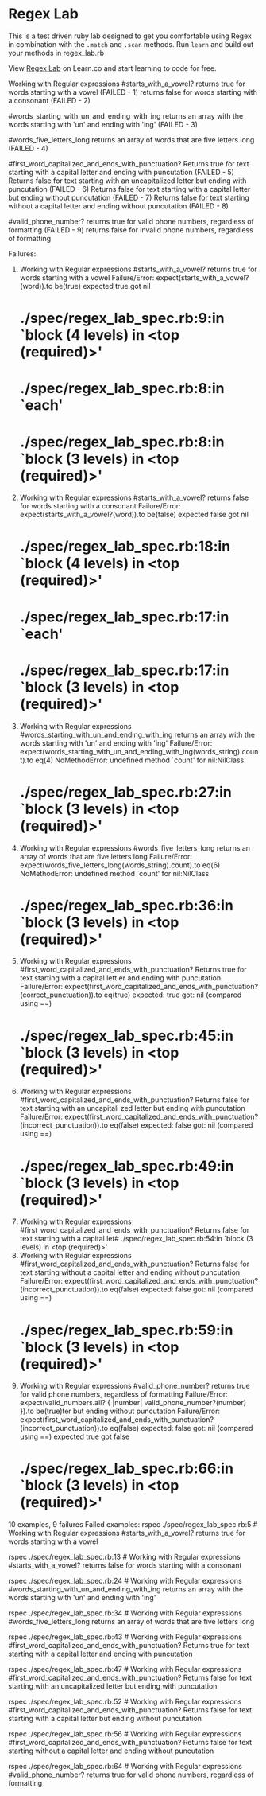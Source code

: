 
# Regex Lab

This is a test driven ruby lab designed to get you comfortable using Regex in combination with the `.match` and `.scan` methods. Run `learn` and build out your methods in regex_lab.rb
<p data-visibility='hidden'>View <a href='https://learn.co/lessons/regex-lab' title='Regex Lab'>Regex Lab</a> on Learn.co and start learning to code for free.</p>

Working with Regular expressions
  #starts_with_a_vowel?
    returns true for words starting with a vowel (FAILED - 1)
    returns false for words starting with a consonant (FAILED - 2)

  #words_starting_with_un_and_ending_with_ing
    returns an array with the words starting with 'un' and ending with 'ing' (FAILED - 3)

  #words_five_letters_long
    returns an array of words that are five letters long (FAILED - 4)

  #first_word_capitalized_and_ends_with_punctuation?
    Returns true for text starting with a capital letter and ending with puncutation (FAILED - 5)
    Returns false for text starting with an uncapitalized letter but ending with puncutation (FAILED - 6)
    Returns false for text starting with a capital letter but ending without puncutation (FAILED - 7)
    Returns false for text starting without a capital letter and ending without puncutation (FAILED - 8)

  #valid_phone_number?
    returns true for valid phone numbers, regardless of formatting (FAILED - 9)
    returns false for invalid phone numbers, regardless of formatting

Failures:
  1) Working with Regular expressions #starts_with_a_vowel? returns true for words starting with a vowel
     Failure/Error: expect(starts_with_a_vowel?(word)).to be(true)
       expected true
            got nil
     # ./spec/regex_lab_spec.rb:9:in `block (4 levels) in <top (required)>'
     # ./spec/regex_lab_spec.rb:8:in `each'
     # ./spec/regex_lab_spec.rb:8:in `block (3 levels) in <top (required)>'
  2) Working with Regular expressions #starts_with_a_vowel? returns false for words starting with a consonant
     Failure/Error: expect(starts_with_a_vowel?(word)).to be(false)
       expected false
            got nil
     # ./spec/regex_lab_spec.rb:18:in `block (4 levels) in <top (required)>'
     # ./spec/regex_lab_spec.rb:17:in `each'
     # ./spec/regex_lab_spec.rb:17:in `block (3 levels) in <top (required)>'
  3) Working with Regular expressions #words_starting_with_un_and_ending_with_ing returns an array with the words starting with 'un' and ending with 'ing'
     Failure/Error: expect(words_starting_with_un_and_ending_with_ing(words_string).count).to eq(4)
NoMethodError:
       undefined method `count' for nil:NilClass
     # ./spec/regex_lab_spec.rb:27:in `block (3 levels) in <top (required)>'
  4) Working with Regular expressions #words_five_letters_long returns an array of words that are five letters long
     Failure/Error: expect(words_five_letters_long(words_string).count).to eq(6)
     NoMethodError:
       undefined method `count' for nil:NilClass
     # ./spec/regex_lab_spec.rb:36:in `block (3 levels) in <top (required)>'
  5) Working with Regular expressions #first_word_capitalized_and_ends_with_punctuation? Returns true for text starting with a capital lett
er and ending with puncutation
     Failure/Error: expect(first_word_capitalized_and_ends_with_punctuation?(correct_punctuation)).to eq(true)
     expected: true
            got: nil
       (compared using ==)
     # ./spec/regex_lab_spec.rb:45:in `block (3 levels) in <top (required)>'
  6) Working with Regular expressions #first_word_capitalized_and_ends_with_punctuation? Returns false for text starting with an uncapitali
zed letter but ending with puncutation
     Failure/Error: expect(first_word_capitalized_and_ends_with_punctuation?(incorrect_punctuation)).to eq(false)
       expected: false
            got: nil
            (compared using ==)
     # ./spec/regex_lab_spec.rb:49:in `block (3 levels) in <top (required)>'
  7) Working with Regular expressions #first_word_capitalized_and_ends_with_punctuation? Returns false for text starting with a capital let# ./spec/regex_lab_spec.rb:54:in `block (3 levels) in <top (required)>'
  8) Working with Regular expressions #first_word_capitalized_and_ends_with_punctuation? Returns false for text starting without a capital letter and ending without puncutation
     Failure/Error: expect(first_word_capitalized_and_ends_with_punctuation?(incorrect_punctuation)).to eq(false)
       expected: false
            got: nil
       (compared using ==)
     # ./spec/regex_lab_spec.rb:59:in `block (3 levels) in <top (required)>'
  9) Working with Regular expressions #valid_phone_number? returns true for valid phone numbers, regardless of formatting
     Failure/Error: expect(valid_numbers.all? { |number| valid_phone_number?(number) }).to be(true)ter but ending without puncutation
     Failure/Error: expect(first_word_capitalized_and_ends_with_punctuation?(incorrect_punctuation)).to eq(false)
       expected: false
            got: nil
       (compared using ==)
    expected true
            got false
     # ./spec/regex_lab_spec.rb:66:in `block (3 levels) in <top (required)>'

10 examples, 9 failures
Failed examples:
rspec ./spec/regex_lab_spec.rb:5 # Working with Regular expressions #starts_with_a_vowel? returns true for words starting with a vowel

rspec ./spec/regex_lab_spec.rb:13 # Working with Regular expressions #starts_with_a_vowel? returns false for words starting with a consonant

rspec ./spec/regex_lab_spec.rb:24 # Working with Regular expressions #words_starting_with_un_and_ending_with_ing returns an array with the words starting with 'un' and ending with 'ing'

rspec ./spec/regex_lab_spec.rb:34 # Working with Regular expressions #words_five_letters_long returns an array of words that are five letters long

rspec ./spec/regex_lab_spec.rb:43 # Working with Regular expressions #first_word_capitalized_and_ends_with_punctuation? Returns true for text starting with a capital letter and ending with puncutation

rspec ./spec/regex_lab_spec.rb:47 # Working with Regular expressions #first_word_capitalized_and_ends_with_punctuation? Returns false for text starting with an uncapitalized letter but ending with puncutation

rspec ./spec/regex_lab_spec.rb:52 # Working with Regular expressions #first_word_capitalized_and_ends_with_punctuation? Returns false for text starting with a capital letter but ending without puncutation

rspec ./spec/regex_lab_spec.rb:56 # Working with Regular expressions #first_word_capitalized_and_ends_with_punctuation? Returns false for text starting without a capital letter and ending without puncutation

rspec ./spec/regex_lab_spec.rb:64 # Working with Regular expressions #valid_phone_number? returns true for valid phone numbers, regardless of formatting
